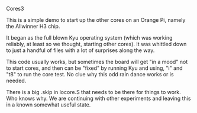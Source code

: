 Cores3

This is a simple demo to start up the other cores on an Orange Pi,
namely the Allwinner H3 chip.

It began as the full blown Kyu operating system (which was working
reliably, at least so we thought, starting other cores).
It was whittled down to just a handful of files with a lot of
surprises along the way.  

This code usually works, but sometimes the board will get
"in a mood" not to start cores, and then can be "fixed" by
running Kyu and using, "i" and "t8" to run the core test.
No clue why this odd rain dance works or is needed.

There is a big .skip in locore.S that needs to be there
for things to work.  Who knows why.
We are continuing with other experiments and leaving this
in a known somewhat useful state.

